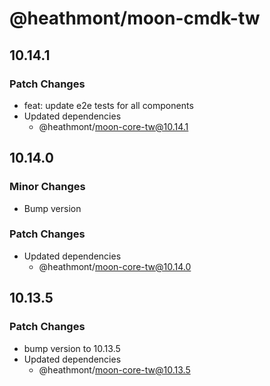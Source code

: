 # @heathmont/moon-cmdk-tw

## 10.14.1

### Patch Changes

- feat: update e2e tests for all components
- Updated dependencies
  - @heathmont/moon-core-tw@10.14.1

## 10.14.0

### Minor Changes

- Bump version

### Patch Changes

- Updated dependencies
  - @heathmont/moon-core-tw@10.14.0

## 10.13.5

### Patch Changes

- bump version to 10.13.5
- Updated dependencies
  - @heathmont/moon-core-tw@10.13.5
